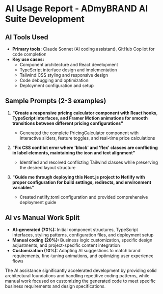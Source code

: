 # AI Usage Report - ADmyBRAND AI Suite Development

## AI Tools Used
- **Primary tools:** Claude Sonnet (AI coding assistant), GitHub Copilot for code completion
- **Key use cases:** 
  - Component architecture and React development
  - TypeScript interface design and implementation
  - Tailwind CSS styling and responsive design
  - Code debugging and optimization
  - Deployment configuration and setup

## Sample Prompts (2-3 examples)
1. **"Create a responsive pricing calculator component with React hooks, TypeScript interfaces, and Framer Motion animations for smooth transitions between different pricing configurations"**
   - Generated the complete PricingCalculator component with interactive sliders, feature toggles, and real-time price calculations

2. **"Fix CSS conflict error where 'block' and 'flex' classes are conflicting in label elements, maintaining the icon and text alignment"**
   - Identified and resolved conflicting Tailwind classes while preserving the desired layout structure

3. **"Guide me through deploying this Next.js project to Netlify with proper configuration for build settings, redirects, and environment variables"**
   - Created netlify.toml configuration and provided comprehensive deployment guide

## AI vs Manual Work Split
- **AI-generated (70%):** Initial component structures, TypeScript interfaces, styling patterns, configuration files, and deployment setup
- **Manual coding (20%):** Business logic customization, specific design adjustments, and project-specific content integration  
- **Customization (10%):** Adapting AI suggestions to match brand requirements, fine-tuning animations, and optimizing user experience flows

The AI assistance significantly accelerated development by providing solid architectural foundations and handling repetitive coding patterns, while manual work focused on customizing the generated code to meet specific business requirements and design specifications.